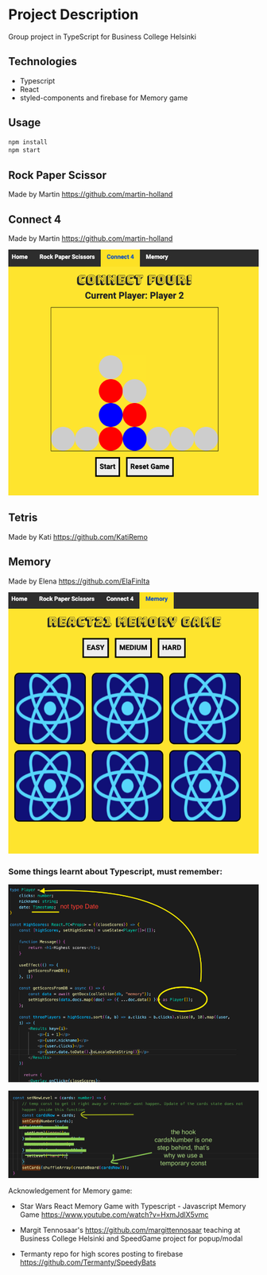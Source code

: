 # Project Description

Group project in TypeScript for Business College Helsinki

## Technologies

- Typescript
- React
- styled-components and firebase for Memory game


## Usage

```sh
npm install
npm start
```

## Rock Paper Scissor

Made by Martin https://github.com/martin-holland

## Connect 4

Made by Martin https://github.com/martin-holland

![screenshot of Connect 4](ScreenshotConnect4.png?raw=true "screenshot of Connect 4")

## Tetris

Made by Kati https://github.com/KatiRemo

## Memory

Made by Elena https://github.com/ElaFinIta 

![screenshot of Memory card game](ScreenshotMemory.png?raw=true "screenshot of Memory card game")


### Some things learnt about Typescript, must remember:

![screenshot of code from Memory](TakeAwayFromMemory.png?raw=true "screenshot of Memory code, bug fixes")

![screenshot of Memory card game](rerenderingProblem.png?raw=true "screenshot of Memory card game")

Acknowledgement for Memory game:

- Star Wars React Memory Game with Typescript - Javascript Memory Game https://www.youtube.com/watch?v=HxmJdlX5vmc

- Margit Tennosaar's https://github.com/margittennosaar teaching at Business College Helsinki and SpeedGame project for popup/modal

- Termanty repo for high scores posting to firebase https://github.com/Termanty/SpeedyBats